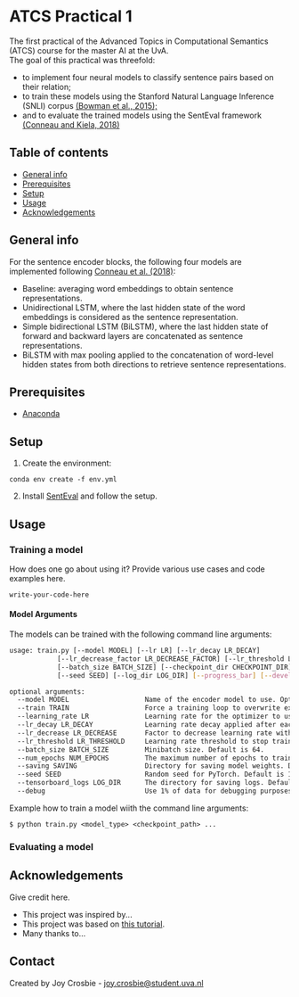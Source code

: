 # ATCS Practical 1
The first practical of the Advanced Topics in Computational Semantics (ATCS) course for the master AI at the UvA.  
The goal of this practical was threefold:
* to implement four neural models to classify sentence pairs based on their relation;
* to train these models using the Stanford Natural Language Inference (SNLI) corpus [(Bowman
et al., 2015);](https://arxiv.org/pdf/1508.05326.pdf)
* and to evaluate the trained models using the SentEval framework [(Conneau and Kiela, 2018)](https://arxiv.org/pdf/1803.05449.pdf)

## Table of contents
* [General info](#general-info)
* [Prerequisites](#prerequisites)
* [Setup](#setup)
* [Usage](#usage)
* [Acknowledgements](#acknowledgements)


## General info
For the sentence encoder blocks, the following four models are implemented following [Conneau et al. (2018)](https://arxiv.org/pdf/1705.02364.pdf):
* Baseline: averaging word embeddings to obtain sentence representations.
* Unidirectional LSTM, where the last hidden state of the word embeddings is considered as the sentence representation.
* Simple bidirectional LSTM (BiLSTM), where the last hidden state of forward and backward layers are concatenated as sentence representations.
* BiLSTM with max pooling applied to the concatenation of word-level hidden states from both directions to retrieve sentence representations.
	
## Prerequisites
* [Anaconda](https://conda.io/projects/conda/en/latest/user-guide/install/index.html)
	
## Setup

1. Create the environment:
```
conda env create -f env.yml
```

2. Install [SentEval](https://github.com/facebookresearch/SentEval) and follow the setup.

## Usage
### Training a model
How does one go about using it?
Provide various use cases and code examples here.

`write-your-code-here`

#### Model Arguments
The models can be trained with the following command line arguments:

```bash
usage: train.py [--model MODEL] [--lr LR] [--lr_decay LR_DECAY]
		    [--lr_decrease_factor LR_DECREASE_FACTOR] [--lr_threshold LR_THRESHOLD] 
		    [--batch_size BATCH_SIZE] [--checkpoint_dir CHECKPOINT_DIR]
		    [--seed SEED] [--log_dir LOG_DIR] [--progress_bar] [--development]

optional arguments:
  --model MODEL                   Name of the encoder model to use. Options: ['aweencoder', 'LSTM', 'BiLSTM', 'BiLSTMMax']. Default is 'aweencoder'.
  --train TRAIN                   Force a training loop to overwrite existing models. Default is set to False.
  --learning_rate LR              Learning rate for the optimizer to use. Default is 0.1.
  --lr_decay LR_DECAY             Learning rate decay applied after each epoch. Default is 0.99.
  --lr_decrease LR_DECREASE       Factor to decrease learning rate with when val accuracy decreases. Default is 5.
  --lr_threshold LR_THRESHOLD     Learning rate threshold to stop training at. Default is 10e-5.
  --batch_size BATCH_SIZE         Minibatch size. Default is 64.
  --num_epochs NUM_EPOCHS         The maximum number of epochs to train for. Default is 20.
  --saving SAVING                 Directory for saving model weights. Default is 'saved'.
  --seed SEED                     Random seed for PyTorch. Default is 17.
  --tensorboard_logs LOG_DIR      The directory for saving logs. Default is 'tensorboard_logs'.
  --debug                         Use 1% of data for debugging purposes.
  ```
  
Example how to train a model wiith the command line arguments:

```
$ python train.py <model_type> <checkpoint_path> ...
```
### Evaluating a model

## Acknowledgements
Give credit here.
- This project was inspired by...
- This project was based on [this tutorial](https://www.example.com).
- Many thanks to...


## Contact
Created by Joy Crosbie - joy.crosbie@student.uva.nl
